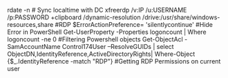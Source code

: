 rdate -n <dc-ip> # Sync localtime with DC
xfreerdp /v:IP /u:USERNAME /p:PASSWORD +clipboard /dynamic-resolution /drive:/usr/share/windows-resources,share #RDP
$ErrorActionPreference= 'silentlycontinue' #Hide Error in PowerShell
Get-UserProperty -Properties logoncount | Where logoncount -ne 0 #Filtering Powershell objects
Get-ObjectAcl -SamAccountName Control174User –ResolveGUIDs | select ObjectDN,IdentityReference,ActiveDirectoryRights| Where-Object {$_.IdentityReference -match "RDP"} #Getting RDP Permissions on current user
